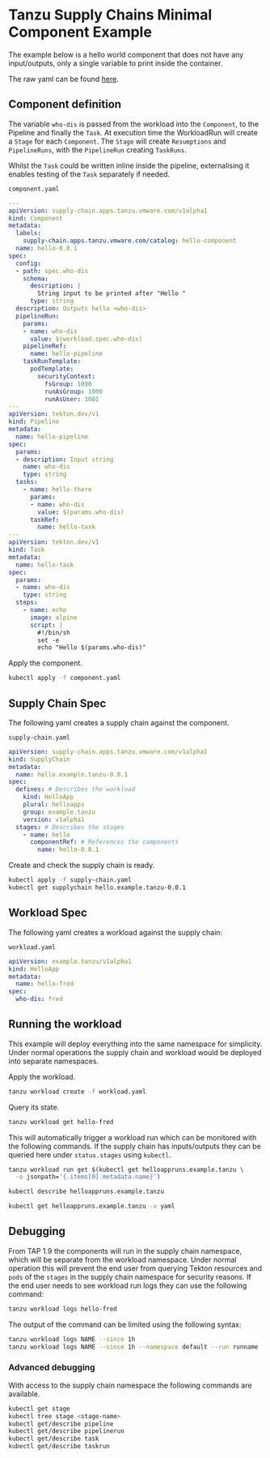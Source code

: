 # Tanzu Supply Chains Minimal Component Example

The example below is a hello world component that does not have any input/outputs, only a single variable to print inside the container.

The raw yaml can be found [here](https://github.com/laidbackware/laidbackware.github.io/tree/main/code-snippits/hello-component-example).

## Component definition

The variable `who-dis` is passed from the workload into the `Component`, to the Pipeline and finally the `Task`. At execution time the WorkloadRun will create a `Stage` for each `Component`. The `Stage` will create `Resumptions` and `PipelineRuns`, with the `PipelineRun` creating `TaskRuns`.

Whilst the `Task` could be written inline inside the pipeline, externalising it enables testing of the `Task` separately if needed.

`component.yaml`
```yaml
---
apiVersion: supply-chain.apps.tanzu.vmware.com/v1alpha1
kind: Component
metadata:
  labels:
    supply-chain.apps.tanzu.vmware.com/catalog: hello-component
  name: hello-0.0.1
spec:
  config:
  - path: spec.who-dis
    schema:
      description: |
        String input to be printed after "Hello "
      type: string
  description: Outputs hello <who-dis>
  pipelineRun:
    params:
    - name: who-dis
      value: $(workload.spec.who-dis)
    pipelineRef:
      name: hello-pipeline
    taskRunTemplate:
      podTemplate:
        securityContext:
          fsGroup: 1000
          runAsGroup: 1000
          runAsUser: 1001
---
apiVersion: tekton.dev/v1
kind: Pipeline
metadata:
  name: hello-pipeline
spec:
  params:
  - description: Input string
    name: who-dis
    type: string
  tasks:
    - name: hello-there
      params:
      - name: who-dis
        value: $(params.who-dis)
      taskRef:
        name: hello-task
---
apiVersion: tekton.dev/v1
kind: Task
metadata:
  name: hello-task
spec:
  params:
  - name: who-dis
    type: string
  steps:
    - name: echo
      image: alpine
      script: |
        #!/bin/sh
        set -e
        echo "Hello $(params.who-dis)"
```
Apply the component.

```sh
kubectl apply -f component.yaml
```

## Supply Chain Spec

The following yaml creates a supply chain against the component.

`supply-chain.yaml`
```yaml
apiVersion: supply-chain.apps.tanzu.vmware.com/v1alpha1
kind: SupplyChain
metadata:
  name: hello.example.tanzu-0.0.1
spec:
  defines: # Describes the workload
    kind: HelloApp
    plural: helloapps
    group: example.tanzu
    version: v1alpha1
  stages: # Describes the stages
    - name: hello
      componentRef: # References the components
        name: hello-0.0.1
```

Create and check the supply chain is ready.

```sh
kubectl apply -f supply-chain.yaml
kubectl get supplychain hello.example.tanzu-0.0.1
```

## Workload Spec

The following yaml creates a workload against the supply chain:

`workload.yaml`
```yaml
apiVersion: example.tanzu/v1alpha1
kind: HelloApp
metadata:
  name: hello-fred
spec:
  who-dis: fred
```

## Running the workload

This example will deploy everything into the same namespace for simplicity. Under normal operations the supply chain and workload would be deployed into separate namespaces.

Apply the workload.

```sh
tanzu workload create -f workload.yaml
```

Query its state.

```sh
tanzu workload get hello-fred
```

This will automatically trigger a workload run which can be monitored with the following commands. If the supply chain has inputs/outputs they can be queried here under `status.stages` using `kubectl`.

```sh
tanzu workload run get $(kubectl get helloappruns.example.tanzu \
  -o jsonpath='{.items[0].metadata.name}')

kubectl describe helloappruns.example.tanzu

kubectl get helloappruns.example.tanzu -o yaml
```

## Debugging

From TAP 1.9 the components will run in the supply chain namespace, which will be separate from the workload namespace. Under normal operation this will prevent the end user from querying Tekton resources and `pods` of the `stages` in the supply chain namespace for security reasons. If the end user needs to see workload run logs they can use the following command:

```sh
tanzu workload logs hello-fred
```

The output of the command can be limited using the following syntax:

```sh
tanzu workload logs NAME --since 1h
tanzu workload logs NAME --since 1h --namespace default --run runname
```
### Advanced debugging

With access to the supply chain namespace the following commands are available.

```sh
kubectl get stage
kubectl tree stage <stage-name>
kubectl get/describe pipeline
kubectl get/describe pipelinerun
kubectl get/describe task
kubectl get/describe taskrun
```